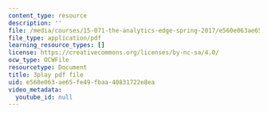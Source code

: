 ```yaml
---
content_type: resource
description: ''
file: /media/courses/15-071-the-analytics-edge-spring-2017/e560e063ae65fe49fbaa40831722e8ea_12KzzzmaYrw.pdf
file_type: application/pdf
learning_resource_types: []
license: https://creativecommons.org/licenses/by-nc-sa/4.0/
ocw_type: OCWFile
resourcetype: Document
title: 3play pdf file
uid: e560e063-ae65-fe49-fbaa-40831722e8ea
video_metadata:
  youtube_id: null
---
```

